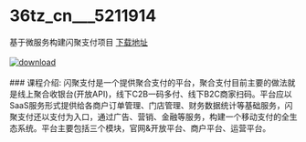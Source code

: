# 36tz_cn___5211914
基于微服务构建闪聚支付项目
[下载地址](http://www.36tz.cn/article/5211914 "下载地址")
<br/></br>[![download](http://36tz.cn/muke_img/2020_04_2-28-300x183.png "下载地址")](http://www.36tz.cn/article/5211914 "下载地址")
<br/></br>### 课程介绍:
闪聚支付是一个提供聚合支付的平台，聚合支付目前主要的做法就是线上聚合收银台(开放API)，线下C2B一码多付、线下B2C商家扫码。平台应以SaaS服务形式提供给各商户订单管理、门店管理、财务数据统计等基础服务，闪聚支付还以支付为入口，通过广告、营销、金融等服务，构建一个移动支付的全生态系统。平台主要包括三个模块，官网&开放平台、商户平台、运营平台。


